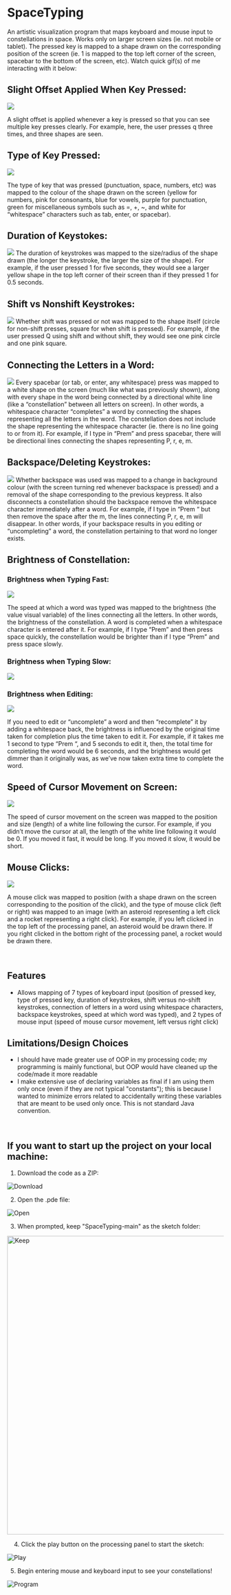 # SpaceTyping

An artistic visualization program that maps keyboard and mouse input to constellations in space. Works only on larger screen sizes (ie.
not mobile or tablet). The pressed key is mapped to a shape drawn on the corresponding position of the screen (ie. 1 is mapped to the 
top left corner of the screen, spacebar to the bottom of the screen, etc). Watch quick gif(s) of me interacting with it below:

## Slight Offset Applied When Key Pressed:
![](gifs/Offset.gif)

A slight offset is applied whenever a key is pressed so that you can see multiple key presses clearly. For example,
here, the user presses q three times, and three shapes are seen.

## Type of Key Pressed:
![](gifs/Type.gif)

The type of key that was pressed (punctuation, space, numbers, etc) was mapped to the colour of the shape drawn on the screen (yellow 
for numbers, pink for consonants, blue for vowels, purple for punctuation, green for miscellaneous symbols such as =, +, ~, and white 
for “whitespace” characters such as tab, enter, or spacebar).

## Duration of Keystokes:
![](gifs/Duration.gif)
The duration of keystrokes was mapped to the size/radius of the shape drawn (the longer the keystroke, the larger the size of the shape). 
For example, if the user pressed 1 for five seconds, they would see a larger yellow shape in the top left corner of their screen than if 
they pressed 1 for 0.5 seconds.	

## Shift vs Nonshift Keystrokes:
![](gifs/Shift.gif)
Whether shift was pressed or not was mapped to the shape itself (circle for non-shift presses, square for when shift is pressed). 
For example, if the user pressed Q using shift and without shift, they would see one pink circle and one pink square. 	

## Connecting the Letters in a Word:
![](gifs/Connect.gif)
Every spacebar (or tab, or enter, any whitespace) press was mapped to a white shape on the screen (much like what was previously shown), 
along with every shape in the word being connected by a directional white line (like a “constellation” between all letters on screen). 
In other words, a whitespace character “completes” a word by connecting the shapes representing all the letters in the word. 
The constellation does not include the shape representing the whitespace character (ie. there is no line going to or from it). 
For example, if I type in “Prem” and press spacebar, there will be directional lines connecting the shapes representing P, r, e, m.

## Backspace/Deleting Keystrokes:
![](gifs/Delete.gif)
Whether backspace was used was mapped to a change in background colour (with the screen turning red whenever backspace is pressed) and a 
removal of the shape corresponding to the previous keypress. It also disconnects a constellation should the backspace remove the whitespace 
character immediately after a word. For example, if I type in “Prem “ but then remove the space after the m, the lines connecting P, r, e, m 
will disappear. In other words, if your backspace results in you editing or “uncompleting” a word, the constellation pertaining to that word no longer exists.

## Brightness of Constellation:
### Brightness when Typing Fast:
![](gifs/BrightnessFast.gif)

The speed at which a word was typed was mapped to the brightness (the value visual variable) of the lines connecting all the letters. 
In other words, the brightness of the constellation. A word is completed when a whitespace character is entered after it. For example, if I type “Prem” and then 
press space quickly, the constellation would be brighter than if I type “Prem” and press space slowly. 

### Brightness when Typing Slow:
![](gifs/BrightnessSlow.gif)

### Brightness when Editing:
![](gifs/BrightnessEditing.gif)

If you need to edit or “uncomplete” a word and then 
“recomplete” it by adding a whitespace back, the brightness is influenced by the original time taken for completion plus the time taken to edit it. 
For example, if it takes me 1 second to type “Prem “, and 5 seconds to edit it, then, the total time for completing the word would be 6 seconds, and the brightness 
would get dimmer than it originally was, as we’ve now taken extra time to complete the word.

## Speed of Cursor Movement on Screen:
![](gifs/CursorMovement.gif)

The speed of cursor movement on the screen was mapped to the position and size (length) of a white line following the cursor. 
For example, if you didn’t move the cursor at all, the length of the white line following it would be 0. If you moved it fast, it would be long. 
If you moved it slow, it would be short.

## Mouse Clicks:
![](gifs/Click.gif)

A mouse click was mapped to position (with a shape drawn on the screen corresponding to the position of the click), and the type of mouse click 
(left or right) was mapped to an image (with an asteroid representing a left click and a rocket representing a right click). 
For example, if you left clicked in the top left of the processing panel, an asteroid would be drawn there. 
If you right clicked in the bottom right of the processing panel, a rocket would be drawn there.

&nbsp;

## Features

- Allows mapping of 7 types of keyboard input (position of pressed key, type of pressed key, duration of keystrokes, shift versus no-shift keystrokes, connection of letters in a word using whitespace characters, backspace keystrokes, speed at which word was typed), and 2 types of mouse input (speed of mouse cursor movement, left versus right click)
&nbsp;

## Limitations/Design Choices

- I should have made greater use of OOP in my processing code; my programming is mainly functional, but OOP would have cleaned up the code/made it more readable
- I make extensive use of declaring variables as final if I am using them only once (even if they are not typical "constants"); this is because I wanted to minimize errors related to accidentally writing these variables that are meant to be used only once. This is not standard Java convention.

&nbsp;

## If you want to start up the project on your local machine:
1. Download the code as a ZIP:
   
![Download](https://github.com/prempreetbrar/SpaceTyping/assets/89614923/b299c931-f7bb-49a3-8621-96045a01d178)
&nbsp;

2. Open the .pde file:
   
![Open](https://github.com/prempreetbrar/SpaceTyping/assets/89614923/1c6bad30-b4d7-4836-ae1e-f6c2f13fb8fa)
&nbsp;

3. When prompted, keep "SpaceTyping-main" as the sketch folder:
   
<img width="695" alt="Keep" src="https://github.com/prempreetbrar/SpaceTyping/assets/89614923/7e2aef0a-daca-4c2c-8be0-b75c6f406b40">

&nbsp;
&nbsp;
4. Click the play button on the processing panel to start the sketch:
   
![Play](https://github.com/prempreetbrar/SpaceTyping/assets/89614923/b0e8f9ff-e81d-4fab-8d21-c57a8ae47c39)
&nbsp;

5. Begin entering mouse and keyboard input to see your constellations!
   
![Program](https://github.com/prempreetbrar/SpaceTyping/assets/89614923/21c14a5f-e4c9-4813-b96c-588886cb6aff)
&nbsp;


